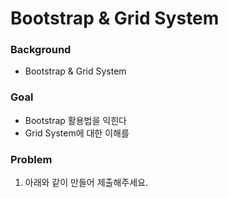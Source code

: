 # Bootstrap & Grid System

### Background

-  Bootstrap & Grid System

### Goal 

- Bootstrap 활용법을 익힌다
-  Grid System에 대한 이해를



### Problem

1. 아래와 같이 만들어 제출해주세요. 

